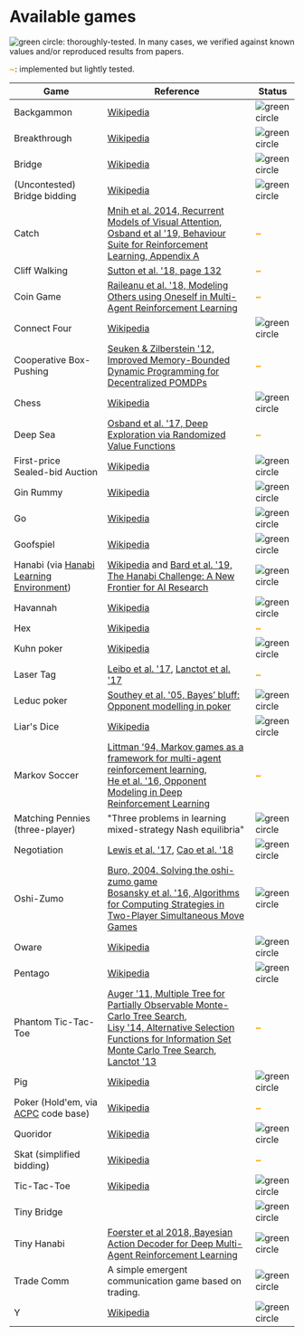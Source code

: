 # Available games

![](_static/green_circ10.png "green circle"): thoroughly-tested. In many cases,
we verified against known values and/or reproduced results from papers.

<font color="orange"><b>~</b></font>: implemented but lightly tested.

Game                                                                                                | Reference                                                                                                                                                                                                                                                                                                                                                        | Status
--------------------------------------------------------------------------------------------------- | ---------------------------------------------------------------------------------------------------------------------------------------------------------------------------------------------------------------------------------------------------------------------------------------------------------------------------------------------------------------- | ------
Backgammon                                                                                          | [Wikipedia](https://en.wikipedia.org/wiki/Backgammon)                                                                                                                                                                                                                                                                                                            | ![](_static/green_circ10.png "green circle")
Breakthrough                                                                                        | [Wikipedia](https://en.wikipedia.org/wiki/Breakthrough_\(board_game\))                                                                                                                                                                                                                                                                                           | ![](_static/green_circ10.png "green circle")
Bridge                                                                                              | [Wikipedia](https://en.wikipedia.org/wiki/Contract_bridge)                                                                                                                                                                                                                                                                                                       | ![](_static/green_circ10.png "green circle")
(Uncontested) Bridge bidding                                                                        | [Wikipedia](https://en.wikipedia.org/wiki/Contract_bridge)                                                                                                                                                                                                                                                                                                       | ![](_static/green_circ10.png "green circle")
Catch                                                                                               | [Mnih et al. 2014, Recurrent Models of Visual Attention](https://papers.nips.cc/paper/5542-recurrent-models-of-visual-attention.pdf),<br>[Osband et al '19, Behaviour Suite for Reinforcement Learning, Appendix A](https://arxiv.org/abs/1908.03568)                                                                                                            | <font color="orange"><b>~</b></font>
Cliff Walking                                                                                       | [Sutton et al. '18, page 132](http://www.incompleteideas.net/book/bookdraft2018mar21.pdf)                                                                                                                                                                                                                                                                        | <font color="orange"><b>~</b></font>
Coin Game                                                                                           | [Raileanu et al. '18, Modeling Others using Oneself in Multi-Agent Reinforcement Learning](https://arxiv.org/abs/1802.09640)                                                                                                                                                                                                                                     | <font color="orange"><b>~</b></font>
Connect Four                                                                                        | [Wikipedia](https://en.wikipedia.org/wiki/Connect_Four)                                                                                                                                                                                                                                                                                                          | ![](_static/green_circ10.png "green circle")
Cooperative Box-Pushing                                                                             | [Seuken & Zilberstein '12, Improved Memory-Bounded Dynamic Programming for Decentralized POMDPs](https://arxiv.org/abs/1206.5295)                                                                                                                                                                                                                                | <font color="orange"><b>~</b></font>
Chess                                                                                               | [Wikipedia](https://en.wikipedia.org/wiki/Chess)                                                                                                                                                                                                                                                                                                                 | ![](_static/green_circ10.png "green circle")
Deep Sea                                                                                            | [Osband et al. '17, Deep Exploration via Randomized Value Functions](https://arxiv.org/abs/1703.07608)                                                                                                                                                                                                                                                           | <font color="orange"><b>~</b></font>
First-price <br /> Sealed-bid Auction                                                               | [Wikipedia](https://en.wikipedia.org/wiki/First-price_sealed-bid_auction)                                                                                                                                                                                                                                                                                        | ![](_static/green_circ10.png "green circle")
Gin Rummy                                                                                           | [Wikipedia](https://en.wikipedia.org/wiki/Gin_rummy)                                                                                                                                                                                                                                                                                                             | ![](_static/green_circ10.png "green circle")
Go                                                                                                  | [Wikipedia](https://en.wikipedia.org/wiki/Go_\(game\))                                                                                                                                                                                                                                                                                                           | ![](_static/green_circ10.png "green circle")
Goofspiel                                                                                           | [Wikipedia](https://en.wikipedia.org/wiki/Goofspiel)                                                                                                                                                                                                                                                                                                             | ![](_static/green_circ10.png "green circle")
Hanabi (via [Hanabi Learning Environment](https://github.com/deepmind/hanabi-learning-environment)) | [Wikipedia](https://en.wikipedia.org/wiki/Hanabi_\(card_game\)) and [Bard et al. '19, The Hanabi Challenge: A New Frontier for AI Research](https://arxiv.org/abs/1902.00506)                                                                                                                                                                                    | ![](_static/green_circ10.png "green circle")
Havannah                                                                                            | [Wikipedia](https://en.wikipedia.org/wiki/Havannah)                                                                                                                                                                                                                                                                                                              | ![](_static/green_circ10.png "green circle")
Hex                                                                                                 | [Wikipedia](https://en.wikipedia.org/wiki/Hex_\(board_game\))                                                                                                                                                                                                                                                                                                    | <font color="orange"><b>~</b></font>
Kuhn poker                                                                                          | [Wikipedia](https://en.wikipedia.org/wiki/Kuhn_poker)                                                                                                                                                                                                                                                                                                            | ![](_static/green_circ10.png "green circle")
Laser Tag                                                                                           | [Leibo et al. '17](https://arxiv.org/abs/1702.03037), [Lanctot et al. '17](https://arxiv.org/abs/1711.00832)                                                                                                                                                                                                                                                     | <font color="orange"><b>~</b></font>
Leduc poker                                                                                         | [Southey et al. '05, Bayes’ bluff: Opponent modelling in poker](https://arxiv.org/abs/1207.1411)                                                                                                                                                                                                                                                                 | ![](_static/green_circ10.png "green circle")
Liar's Dice                                                                                         | [Wikipedia](https://en.wikipedia.org/wiki/Liar%27s_dice)                                                                                                                                                                                                                                                                                                         | ![](_static/green_circ10.png "green circle")
Markov Soccer                                                                                       | [Littman '94, Markov games as a framework for multi-agent reinforcement learning](https://www2.cs.duke.edu/courses/spring07/cps296.3/littman94markov.pdf),<br>[He et al. '16, Opponent Modeling in Deep Reinforcement Learning](https://arxiv.org/abs/1609.05559)                                                                                                | <font color="orange"><b>~</b></font>
Matching Pennies <br />(three-player)                                                               | "Three problems in learning mixed-strategy Nash equilibria"                                                                                                                                                                                                                                                                                                      | ![](_static/green_circ10.png "green circle")
Negotiation                                                                                         | [Lewis et al. '17](https://arxiv.org/abs/1706.05125), [Cao et al. '18](https://arxiv.org/abs/1804.03980)                                                                                                                                                                                                                                                         | ![](_static/green_circ10.png "green circle")
Oshi-Zumo                                                                                           | [Buro, 2004. Solving the oshi-zumo game](https://link.springer.com/chapter/10.1007/978-0-387-35706-5_23) <br> [Bosansky et al. '16, Algorithms for Computing Strategies in Two-Player Simultaneous Move Games](http://mlanctot.info/files/papers/aij-2psimmove.pdf)                                                                                              | ![](_static/green_circ10.png "green circle")
Oware                                                                                               | [Wikipedia](https://en.wikipedia.org/wiki/Oware)                                                                                                                                                                                                                                                                                                                 | ![](_static/green_circ10.png "green circle")
Pentago                                                                                             | [Wikipedia](https://en.wikipedia.org/wiki/Pentago)                                                                                                                                                                                                                                                                                                               | ![](_static/green_circ10.png "green circle")
Phantom Tic-Tac-Toe                                                                                 | [Auger '11, Multiple Tree for Partially Observable Monte-Carlo Tree Search](https://hal.archives-ouvertes.fr/hal-00563480v2/document),<br>[Lisy '14, Alternative Selection Functions for Information Set Monte Carlo Tree Search](https://core.ac.uk/download/pdf/81646968.pdf), <br>[Lanctot '13](http://mlanctot.info/files/papers/PhD_Thesis_MarcLanctot.pdf) | <font color="orange"><b>~</b></font>
Pig                                                                                                 | [Wikipedia](https://en.wikipedia.org/wiki/Pig_\(dice_game\))                                                                                                                                                                                                                                                                                                     | ![](_static/green_circ10.png "green circle")
Poker (Hold'em, via [ACPC](http://www.computerpokercompetition.org/) code base)                     | [Wikipedia](https://en.wikipedia.org/wiki/Texas_hold_%27em)                                                                                                                                                                                                                                                                                                      | <font color="orange"><b>~</b></font>
Quoridor                                                                                            | [Wikipedia](https://en.wikipedia.org/wiki/Quoridor)                                                                                                                                                                                                                                                                                                              | ![](_static/green_circ10.png "green circle")
Skat (simplified bidding)                                                                           | [Wikipedia](https://en.wikipedia.org/wiki/Skat_\(card_game\))                                                                                                                                                                                                                                                                                                    | <font color="orange"><b>~</b></font>
Tic-Tac-Toe                                                                                         | [Wikipedia](https://en.wikipedia.org/wiki/Tic-tac-toe)                                                                                                                                                                                                                                                                                                           | ![](_static/green_circ10.png "green circle")
Tiny Bridge                                                                                         |                                                                                                                                                                                                                                                                                                                                                                  | ![](_static/green_circ10.png "green circle")
Tiny Hanabi                                                                                         | [Foerster et al 2018, Bayesian Action Decoder for Deep Multi-Agent Reinforcement Learning](https://arxiv.org/abs/1811.01458)                                                                                                                                                                                                                                     | ![](_static/green_circ10.png "green circle")
Trade Comm                                                                                          | A simple emergent communication game based on trading.                                                                                                                                                                                                                                                                                                           | ![](_static/green_circ10.png "green circle")
Y                                                                                                   | [Wikipedia](https://en.wikipedia.org/wiki/Y_\(game\))                                                                                                                                                                                                                                                                                                            | ![](_static/green_circ10.png "green circle")
